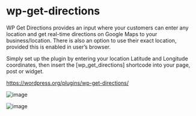 # wp-get-directions

WP Get Directions provides an input where your customers can enter any location and get real-time directions on Google Maps to your business/location. There is also an option to use their exact location, provided this is enabled in user’s browser.

Simply set up the plugin by entering your location Latitude and Longitude coordinates, then insert the [wp_get_directions] shortcode into your page, post or widget.

https://wordpress.org/plugins/wp-get-directions/

![image](https://ps.w.org/wp-get-directions/assets/screenshot-1.jpg?rev=2120546)

![image](https://ps.w.org/wp-get-directions/assets/screenshot-2.jpg?rev=2121386)
